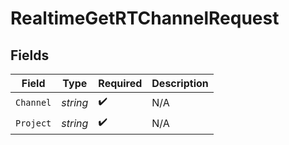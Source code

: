 # RealtimeGetRTChannelRequest


## Fields

| Field              | Type               | Required           | Description        |
| ------------------ | ------------------ | ------------------ | ------------------ |
| `Channel`          | *string*           | :heavy_check_mark: | N/A                |
| `Project`          | *string*           | :heavy_check_mark: | N/A                |